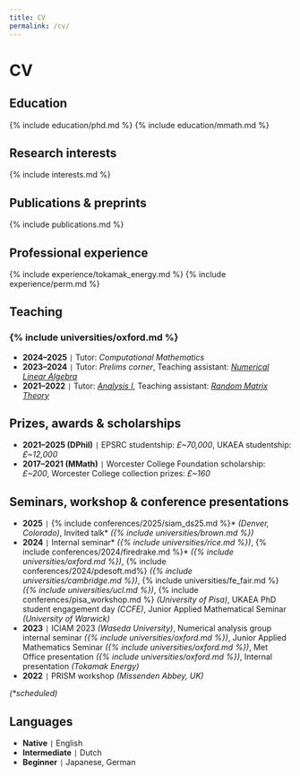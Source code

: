 ```yaml
---
title: CV
permalink: /cv/
---
```


# CV

## Education

{% include education/phd.md %}
{% include education/mmath.md %}

## Research interests

{% include interests.md %}

## Publications & preprints

{% include publications.md %}

## Professional experience

{% include experience/tokamak_energy.md %}
{% include experience/perm.md %}

## Teaching

### {% include universities/oxford.md %}
- **2024–2025** <code>&#124;</code> Tutor: *Computational Mathematics*
- **2023–2024** <code>&#124;</code> Tutor: *Prelims corner*, Teaching assistant: [*Numerical Linear Algebra*](https://courses.maths.ox.ac.uk/course/view.php?id=5024)
- **2021–2022** <code>&#124;</code> Tutor: [*Analysis I*](https://courses.maths.ox.ac.uk/course/view.php?id=48), Teaching assistant: [*Random Matrix Theory*](https://courses.maths.ox.ac.uk/course/view.php?id=160)

## Prizes, awards & scholarships

- **2021–2025 (DPhil)** <code>&#124;</code> EPSRC studentship: *£~70,000*, UKAEA studentship: *£~12,000*
- **2017–2021 (MMath)** <code>&#124;</code> Worcester College Foundation scholarship: *£~200*, Worcester College collection prizes: *£~160*

## Seminars, workshop & conference presentations

- **2025** <code>&#124;</code> {% include conferences/2025/siam_ds25.md %}\* *(Denver, Colorado)*, Invited talk\* *({% include universities/brown.md %})*
- **2024** <code>&#124;</code> Internal seminar\* *({% include universities/rice.md %})*, {% include conferences/2024/firedrake.md %}\* *({% include universities/oxford.md %})*, {% include conferences/2024/pdesoft.md%} *({% include universities/cambridge.md %})*, {% include universities/fe_fair.md %} *({% include universities/ucl.md %})*, {% include conferences/pisa_workshop.md %} *(University of Pisa)*, UKAEA PhD student engagement day *(CCFE)*, Junior Applied Mathematical Seminar *(University of Warwick)*
- **2023** <code>&#124;</code> ICIAM 2023 *(Waseda University)*, Numerical analysis group internal seminar *({% include universities/oxford.md %})*, Junior Applied Mathematics Seminar *({% include universities/oxford.md %})*, Met Office presentation *({% include universities/oxford.md %})*, Internal presentation *(Tokamak Energy)*
- **2022** <code>&#124;</code> PRISM workshop *(Missenden Abbey, UK)*

*(\*scheduled)*

## Languages

- **Native** <code>&#124;</code> English
- **Intermediate** <code>&#124;</code> Dutch
- **Beginner** <code>&#124;</code> Japanese, German
